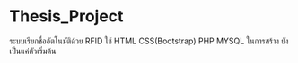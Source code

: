 # Thesis_Project
ระบบเรียกชื่ออัตโนมัติด้วย RFID
ใช้ HTML CSS(Bootstrap) PHP MYSQL ในการสร้าง
ยังเป็นแค่ตัวเริ่มต้น
